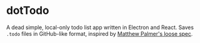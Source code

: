 # dotTodo

A dead simple, local-only todo list app written in Electron and React. Saves `.todo` files in GitHub-like format, inspired by [Matthew Palmer's loose spec](https://github.com/matthewpalmer/.todo). 